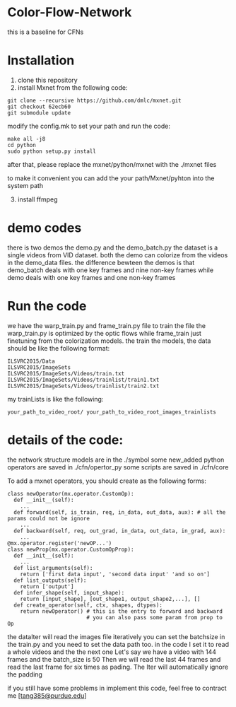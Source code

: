 # Color-Flow-Network
this is a baseline for CFNs

Installation
=================
1. clone this repository
2. install Mxnet from the following code:
```
git clone --recursive https://github.com/dmlc/mxnet.git
git checkout 62ecb60
git submodule update
```
modify the config.mk to set your path and run the code:
```
make all -j8
cd python
sudo python setup.py install
```
after that, please replace the mxnet/python/mxnet with the ./mxnet files

to make it convenient you can add the your path/Mxnet/pyhton into the system path

3. install ffmpeg


demo codes
===================
there is two demos
the demo.py and the demo_batch.py
the dataset is a single videos from VID dataset. 
both the demo can colorize from the videos in the demo_data files.
the difference bewteen the demos is that demo_batch deals with one key frames and nine non-key frames
while demo deals with one key frames and one non-key frames

Run the code
===================
we have the warp_train.py and frame_train.py file to train the file
the warp_train.py is optimized by the optic flows while frame_train just finetuning from the colorization models.
the train the models,
the data should be like the following format:
```
ILSVRC2015/Data
ILSVRC2015/ImageSets
ILSVRC2015/ImageSets/Videos/train.txt
ILSVRC2015/ImageSets/Videos/trainlist/train1.txt
ILSVRC2015/ImageSets/Videos/trainlist/train2.txt
```
my trainLists is like the following:
```
your_path_to_video_root/ your_path_to_video_root_images_trainlists
```

details of the code:
====================
the network structure models are in the ./symbol
some new_added python operators are saved in ./cfn/opertor_py
some scripts are saved in ./cfn/core

To add a mxnet operators, you should create as the following forms:
```
class newOperator(mx.operator.CustomOp):
  def __init__(self):
    ...
  def forward(self, is_train, req, in_data, out_data, aux): # all the params could not be ignore
    ...
  def backward(self, req, out_grad, in_data, out_data, in_grad, aux):
    ...
@mx.operator.register('newOP...')
class newProp(mx.operator.CustomOpProp):
  def __init__(self):
    ...
  def list_arguments(self):
    return ['first data input', 'second data input' 'and so on']
  def list_outputs(self):
    return ['output']
  def infer_shape(self, input_shape):
    return [input_shape], [out_shape1, output_shape2,...], []
  def create_operator(self, ctx, shapes, dtypes):
    return newOperator() # this is the entry to forward and backward
                         # you can also pass some param from prop to Op
```

the dataIter will read the images file iteratively
you can set the batchsize in the train.py and you need to set the data path too.
in the code I set it to read a whole videos and the the next one
Let's say we have a video with 144 frames and the batch_size is 50
Then we will read the last 44 frames and read the last frame for six times as pading.
The Iter will automatically ignore the padding

if you still have some problems in implement this code, feel free to contract me
[tang385@purdue.edu]
